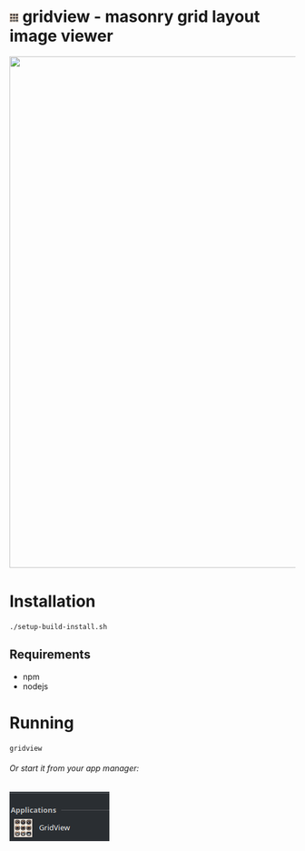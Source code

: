 # <img src="assets/icon.png" width="16"> gridview - masonry grid layout image viewer 

<img src="preview/preview.gif" width="900" height="900">

# Installation
```
./setup-build-install.sh
```

## Requirements
* npm
* nodejs

# Running
```
gridview
```
###### Or start it from your app manager:
<img src="preview/apps.png">
